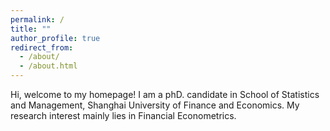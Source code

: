 ```yaml
---
permalink: /
title: ""
author_profile: true
redirect_from: 
  - /about/
  - /about.html
---
```


Hi, welcome to my homepage! I am a phD. candidate in School of Statistics and Management, Shanghai University of Finance and Economics.  My research interest mainly lies in Financial Econometrics.
